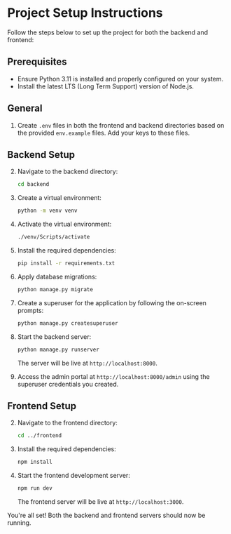 # Project Setup Instructions

Follow the steps below to set up the project for both the backend and frontend:

## Prerequisites

- Ensure Python 3.11 is installed and properly configured on your system.
- Install the latest LTS (Long Term Support) version of Node.js.

## General

1. Create `.env` files in both the frontend and backend directories based on the provided `env.example` files. Add your keys to these files.

## Backend Setup

2. Navigate to the backend directory:
   ```bash
   cd backend
   ```
3. Create a virtual environment:
   ```bash
   python -m venv venv
   ```
4. Activate the virtual environment:
   ```bash
   ./venv/Scripts/activate
   ```
5. Install the required dependencies:
   ```bash
   pip install -r requirements.txt
   ```
6. Apply database migrations:
   ```bash
   python manage.py migrate
   ```
7. Create a superuser for the application by following the on-screen prompts:
   ```bash
   python manage.py createsuperuser
   ```
8. Start the backend server:

   ```bash
   python manage.py runserver
   ```

   The server will be live at `http://localhost:8000`.

9. Access the admin portal at `http://localhost:8000/admin` using the superuser credentials you created.

## Frontend Setup

2. Navigate to the frontend directory:
   ```bash
   cd ../frontend
   ```
3. Install the required dependencies:
   ```bash
   npm install
   ```
4. Start the frontend development server:
   ```bash
   npm run dev
   ```
   The frontend server will be live at `http://localhost:3000`.

You're all set! Both the backend and frontend servers should now be running.
